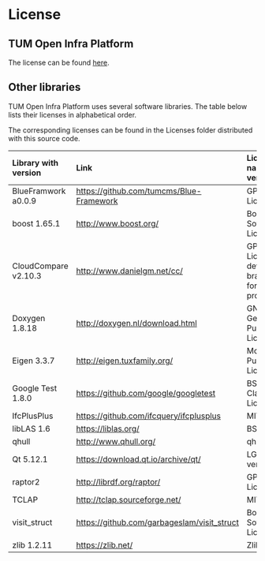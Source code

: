 
# License

## TUM Open Infra Platform

The license can be found [here](../LICENSE).

## Other libraries

TUM Open Infra Platform uses several software libraries. The table below lists their licenses in alphabetical order.

The corresponding licenses can be found in the Licenses folder distributed with this source code.

| Library with version | Link | License name & version | Local copy |
|:---------------------|:-----|:-----------------------|:------------------------------|
| BlueFramwork a0.0.9 | https://github.com/tumcms/Blue-Framework | GPL v3 License | [license](./BlueFramwork.LICENSE.txt) |
| boost 1.65.1 | http://www.boost.org/ | Boost Software License | [license](./boost.LICENSE_1_0.txt) |
| CloudCompare v2.10.3 | http://www.danielgm.net/cc/ | GPL v2 License) on development branch IDP for PCD processing. | [license](./cloudcompare.license.tx)t |
| Doxygen 1.8.18 | http://doxygen.nl/download.html | GNU General Public License | [license](./doxygen.license.txt) |
| Eigen 3.3.7  | http://eigen.tuxfamily.org/ | Mozilla Public License 2 | [license](./Eigen.COPYING.MPL2) |
| Google Test 1.8.0 | https://github.com/google/googletest | BSD 3-Clause License | [license](./GoogleTest.LICENSE) |
| IfcPlusPlus  | https://github.com/ifcquery/ifcplusplus | MIT License | [license](./IfcPlusPlus.LICENSE.txt) |
| libLAS 1.6   | https://liblas.org/ | BSD License | [license](./liblas.LICENSE.txt) |
| qhull        | http://www.qhull.org/ | qhull license | [license](./qhull.COPYING.txt) |
| Qt 5.12.1    | https://download.qt.io/archive/qt/ | LGPL version 3 | [license](./Qt.LICENSE) |
| raptor2      | http://librdf.org/raptor/ | GPL v2 License | [license](./raptor2.COPYING.txt) |
| TCLAP        | http://tclap.sourceforge.net/ | MIT License | [license](./TCLAP.COPYING) |
| visit_struct | https://github.com/garbageslam/visit_struct | Boost Software License | [license](./visit_struct.license.txt) |
| zlib 1.2.11  | https://zlib.net/ | Zlib license | [license](./zlib.license.txt) |
